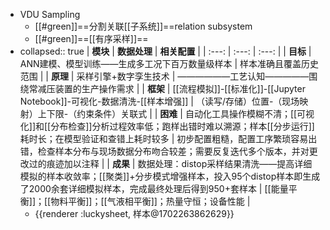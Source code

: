 - VDU Sampling
	- [[#green]]==分割关联[[子系统]]==relation subsystem
	- [[#green]]==[[有序采样]]==
- collapsed:: true
  | **模块** | **数据处理** | **相关配置** |
  | :---: | :---: | :---: |
  | **目标** | ANN建模、模型训练——生成多工况下百万数量级样本 | 样本准确且覆盖历史范围 |
  | **原理** | 采样引擎+数字孪生技术 | ——————工艺认知—————围绕常减压装置的生产操作需求 |
  | **框架** | [[流程模拟]]-[[标准化]]-[[Jupyter Notebook]]-可视化-数据清洗-[[样本增强]] | （读写/存储）位置-（现场映射）上下限-（约束条件）关联式 |
  | **困难** | 自动化工具操作模糊不清；[[可视化]]和[[分布检查]]分析过程效率低；跑样出错时难以溯源；样本[[分步运行]]耗时长；在模型验证和查错上耗时较多 | 初步配置粗糙，配置工序繁琐容易出错，检查样本分布与现场数据分布吻合较差；需要反复迭代多个版本，并对更改过的痕迹加以注释 |
  | **成果** | 数据处理：distop采样结果清洗——提高详细模拟的样本收敛率；[[聚类]]+分步模式增强样本，投入95个distop样本即生成了2000余套详细模拟样本，完成最终处理后得到950+套样本 | [[能量平衡]]；[[物料平衡]]；[[气液相平衡]]；热量守恒；设备性能 |
	- {{renderer :luckysheet, 样本@1702263862629}}